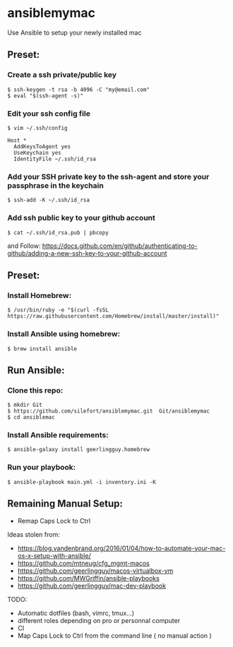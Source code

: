 # ansiblemymac

Use Ansible to setup your newly installed mac

## Preset:

### Create a ssh private/public key

	$ ssh-keygen -t rsa -b 4096 -C "my@email.com"
	$ eval "$(ssh-agent -s)"

### Edit your ssh config file

	$ vim ~/.ssh/config
	
	Host *
  	  AddKeysToAgent yes
  	  UseKeychain yes
  	  IdentityFile ~/.ssh/id_rsa
	  
### Add your SSH private key to the ssh-agent and store your passphrase in the keychain

	$ ssh-add -K ~/.ssh/id_rsa
	
### Add ssh public key to your github account

	$ cat ~/.ssh/id_rsa.pub | pbcopy
	
and Follow: https://docs.github.com/en/github/authenticating-to-github/adding-a-new-ssh-key-to-your-github-account
	
## Preset:

### Install Homebrew:

	$ /usr/bin/ruby -e "$(curl -fsSL https://raw.githubusercontent.com/Homebrew/install/master/install)"	

### Install Ansible using homebrew:

	$ brew install ansible


## Run Ansible:

### Clone this repo:

	$ mkdir Git
	$ https://github.com/silefort/ansiblemymac.git  Git/ansiblemymac
	$ cd ansiblemac

### Install Ansible requirements:

	$ ansible-galaxy install geerlingguy.homebrew

### Run your playbook:

	$ ansible-playbook main.yml -i inventory.ini -K 

## Remaining Manual Setup:

* Remap Caps Lock to Ctrl


Ideas stolen from:
* https://blog.vandenbrand.org/2016/01/04/how-to-automate-your-mac-os-x-setup-with-ansible/
* https://github.com/mtneug/cfg_mgmt-macos
* https://github.com/geerlingguy/macos-virtualbox-vm
* https://github.com/MWGriffin/ansible-playbooks
* https://github.com/geerlingguy/mac-dev-playbook

TODO:
* Automatic dotfiles (bash, vimrc, tmux...)
* different roles depending on pro or personnal computer
* CI
* Map Caps Lock to Ctrl from the command line ( no manual action )
